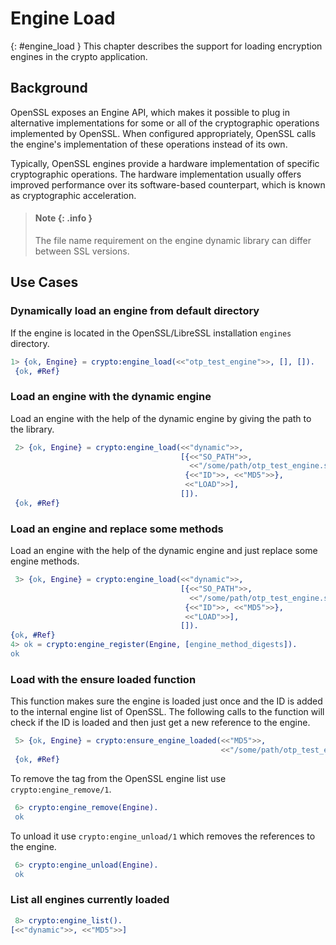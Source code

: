 <!--
%CopyrightBegin%

Copyright Ericsson AB 2023. All Rights Reserved.

Licensed under the Apache License, Version 2.0 (the "License");
you may not use this file except in compliance with the License.
You may obtain a copy of the License at

    http://www.apache.org/licenses/LICENSE-2.0

Unless required by applicable law or agreed to in writing, software
distributed under the License is distributed on an "AS IS" BASIS,
WITHOUT WARRANTIES OR CONDITIONS OF ANY KIND, either express or implied.
See the License for the specific language governing permissions and
limitations under the License.

%CopyrightEnd%
-->
# Engine Load

[](){: #engine_load } This chapter describes the support for loading encryption
engines in the crypto application.

## Background

OpenSSL exposes an Engine API, which makes it possible to plug in alternative
implementations for some or all of the cryptographic operations implemented by
OpenSSL. When configured appropriately, OpenSSL calls the engine's
implementation of these operations instead of its own.

Typically, OpenSSL engines provide a hardware implementation of specific
cryptographic operations. The hardware implementation usually offers improved
performance over its software-based counterpart, which is known as cryptographic
acceleration.

> #### Note {: .info }
>
> The file name requirement on the engine dynamic library can differ between SSL
> versions.

## Use Cases

### Dynamically load an engine from default directory

If the engine is located in the OpenSSL/LibreSSL installation `engines`
directory.

```erlang
1> {ok, Engine} = crypto:engine_load(<<"otp_test_engine">>, [], []).
 {ok, #Ref}
```

### Load an engine with the dynamic engine

Load an engine with the help of the dynamic engine by giving the path to the
library.

```erlang
 2> {ok, Engine} = crypto:engine_load(<<"dynamic">>,
                                      [{<<"SO_PATH">>,
                                        <<"/some/path/otp_test_engine.so">>},
                                       {<<"ID">>, <<"MD5">>},
                                       <<"LOAD">>],
                                      []).
 {ok, #Ref}
```

### Load an engine and replace some methods

Load an engine with the help of the dynamic engine and just replace some engine
methods.

```erlang
 3> {ok, Engine} = crypto:engine_load(<<"dynamic">>,
                                      [{<<"SO_PATH">>,
                                        <<"/some/path/otp_test_engine.so">>},
                                       {<<"ID">>, <<"MD5">>},
                                       <<"LOAD">>],
                                      []).
{ok, #Ref}
4> ok = crypto:engine_register(Engine, [engine_method_digests]).
ok
```

### Load with the ensure loaded function

This function makes sure the engine is loaded just once and the ID is added to
the internal engine list of OpenSSL. The following calls to the function will
check if the ID is loaded and then just get a new reference to the engine.

```erlang
 5> {ok, Engine} = crypto:ensure_engine_loaded(<<"MD5">>,
                                               <<"/some/path/otp_test_engine.so">>).
 {ok, #Ref}
```

To remove the tag from the OpenSSL engine list use `crypto:engine_remove/1`.

```erlang
 6> crypto:engine_remove(Engine).
 ok
```

To unload it use `crypto:engine_unload/1` which removes the references to the
engine.

```erlang
 6> crypto:engine_unload(Engine).
 ok
```

### List all engines currently loaded

```erlang
 8> crypto:engine_list().
[<<"dynamic">>, <<"MD5">>]
```

